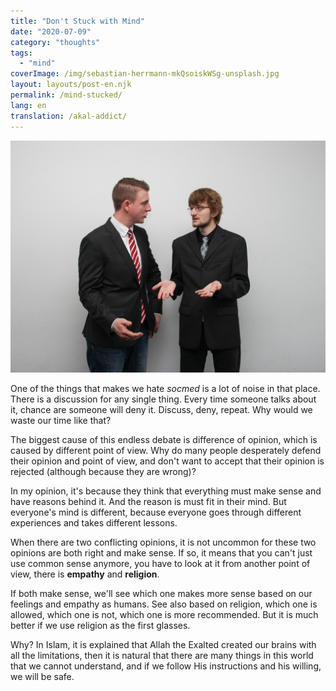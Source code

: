 ```yaml
---
title: "Don't Stuck with Mind"
date: "2020-07-09"
category: "thoughts"
tags:
  - "mind"
coverImage: /img/sebastian-herrmann-mkQsoiskWSg-unsplash.jpg
layout: layouts/post-en.njk
permalink: /mind-stucked/
lang: en
translation: /akal-addict/
---
```


![](/img/sebastian-herrmann-mkQsoiskWSg-unsplash.jpg)

One of the things that makes we hate _socmed_ is a lot of noise in that place. There is a discussion for any single thing. Every time someone talks about it, chance are someone will deny it. Discuss, deny, repeat. Why would we waste our time like that?

The biggest cause of this endless debate is difference of opinion, which is caused by different point of view. Why do many people desperately defend their opinion and point of view, and don't want to accept that their opinion is rejected (although because they are wrong)?

In my opinion, it's because they think that everything must make sense and have reasons behind it. And the reason is must fit in their mind. But everyone's mind is different, because everyone goes through different experiences and takes different lessons.

When there are two conflicting opinions, it is not uncommon for these two opinions are both right and make sense. If so, it means that you can't just use common sense anymore, you have to look at it from another point of view, there is **empathy** and **religion**.

If both make sense, we'll see which one makes more sense based on our feelings and empathy as humans. See also based on religion, which one is allowed, which one is not, which one is more recommended. But it is much better if we use religion as the first glasses.

Why? In Islam, it is explained that Allah the Exalted created our brains with all the limitations, then it is natural that there are many things in this world that we cannot understand, and if we follow His instructions and his willing, we will be safe.
